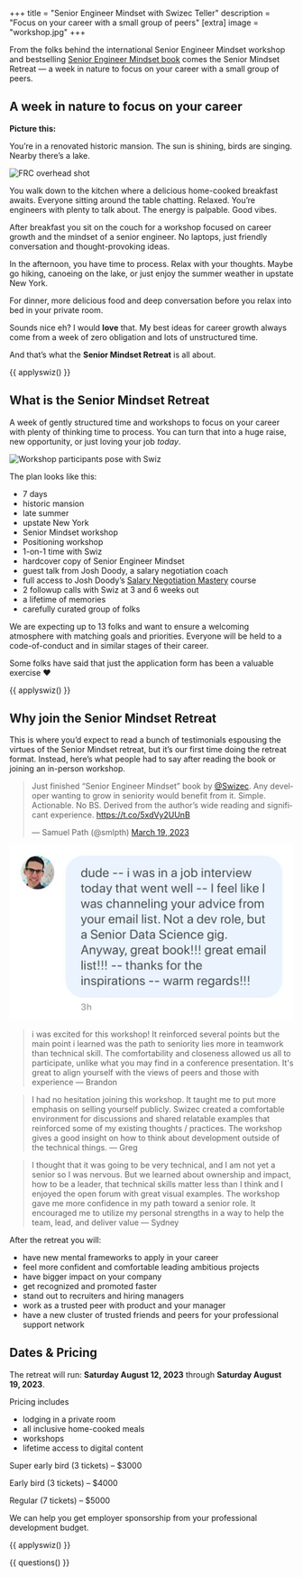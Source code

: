 +++
title = "Senior Engineer Mindset with Swizec Teller"
description = "Focus on your career with a small group of peers"
[extra]
image = "workshop.jpg"
+++

From the folks behind the international Senior Engineer Mindset workshop and bestselling <a href="https://seniormindset.com" target="_blank">Senior Engineer Mindset book</a> comes the Senior Mindset Retreat &mdash; a week in nature to focus on your career with a small group of peers.

## A week in nature to focus on your career

**Picture this:**

You’re in a renovated historic mansion. The sun is shining, birds are singing. Nearby there’s a lake.

![FRC overhead shot](/images/frc-building-side.jpg)

You walk down to the kitchen where a delicious home-cooked breakfast awaits. Everyone sitting around the table chatting. Relaxed. You’re engineers with plenty to talk about. The energy is palpable. Good vibes.

After breakfast you sit on the couch for a workshop focused on career growth and the mindset of a senior engineer. No laptops, just friendly conversation and thought-provoking ideas.

In the afternoon, you have time to process. Relax with your thoughts. Maybe go hiking, canoeing on the lake, or just enjoy the summer weather in upstate New York.

For dinner, more delicious food and deep conversation before you relax into bed in your private room.

Sounds nice eh? I would ****love**** that. My best ideas for career growth always come from a week of zero obligation and lots of unstructured time.

And that’s what the **Senior Mindset Retreat** is all about.

{{ applyswiz() }}

## What is the Senior Mindset Retreat

A week of gently structured time and workshops to focus on your career with plenty of thinking time to process. You can turn that into a huge raise, new opportunity, or just loving your job *today*.

![Workshop participants pose with Swiz](workshop.jpg)

The plan looks like this:

- 7 days
- historic mansion
- late summer
- upstate New York
- Senior Mindset workshop
- Positioning workshop
- 1-on-1 time with Swiz
- hardcover copy of Senior Engineer Mindset
- guest talk from Josh Doody, a salary negotiation coach
- full access to Josh Doody’s <a target="_blank" href="https://fearlesssalarynegotiation.com/salary-negotiation-mastery/">Salary Negotiation Mastery</a> course
- 2 followup calls with Swiz at 3 and 6 weeks out
- a lifetime of memories
- carefully curated group of folks

We are expecting up to 13 folks and want to ensure a welcoming atmosphere with matching goals and priorities. Everyone will be held to a code-of-conduct and in similar stages of their career.

Some folks have said that just the application form has been a valuable exercise ❤️

{{ applyswiz() }}

## Why join the Senior Mindset Retreat

This is where you’d expect to read a bunch of testimonials espousing the virtues of the Senior Mindset retreat, but it’s our first time doing the retreat format. Instead, here’s what people had to say after reading the book or joining an in-person workshop.

<blockquote class="twitter-tweet"><p lang="en" dir="ltr">Just finished “Senior Engineer Mindset” book by <a href="https://twitter.com/Swizec?ref_src=twsrc%5Etfw">@Swizec</a>. Any developer wanting to grow in seniority would benefit from it. Simple. Actionable. No BS. Derived from the author’s wide reading and significant experience. <a href="https://t.co/5xdVy2UUnB">https://t.co/5xdVy2UUnB</a></p>&mdash; Samuel Path (@smlpth) <a href="https://twitter.com/smlpth/status/1637536050305277952?ref_src=twsrc%5Etfw">March 19, 2023</a></blockquote> <script async src="https://platform.twitter.com/widgets.js" charset="utf-8"></script>

![i was in a job interview today that went well](interview.jpg)

> i was excited for this workshop! It reinforced several points but the main point i learned was the path to seniority lies more in teamwork than technical skill. The comfortability and closeness allowed us all to participate, unlike what you may find in a conference presentation. It's great to align yourself with the views of peers and those with experience &mdash; Brandon

> I had no hesitation joining this workshop. It taught me to put more emphasis on selling yourself publicly. Swizec created a comfortable environment for discussions and shared relatable examples that reinforced some of my existing thoughts / practices. The workshop gives a good insight on how to think about development outside of the technical things. &mdash; Greg

> I thought that it was going to be very technical, and I am not yet a senior so I was nervous. But we learned about ownership and impact, how to be a leader, that technical skills matter less than I think and I enjoyed the open forum with great visual examples. The workshop gave me more confidence in my path toward a senior role. It encouraged me to utilize my personal strengths in a way to help the team, lead, and deliver value &mdash; Sydney

After the retreat you will:

- have new mental frameworks to apply in your career
- feel more confident and comfortable leading ambitious projects
- have bigger impact on your company
- get recognized and promoted faster
- stand out to recruiters and hiring managers
- work as a trusted peer with product and your manager
- have a new cluster of trusted friends and peers for your professional support network

## Dates & Pricing

The retreat will run: **Saturday August 12, 2023** through **Saturday August 19, 2023**.

Pricing includes

- lodging in a private room
- all inclusive home-cooked meals
- workshops
- lifetime access to digital content

Super early bird (3 tickets) – $3000

Early bird (3 tickets) – $4000

Regular (7 tickets) – $5000

We can help you get employer sponsorship from your professional development budget.

{{ applyswiz() }}

{{ questions() }}
